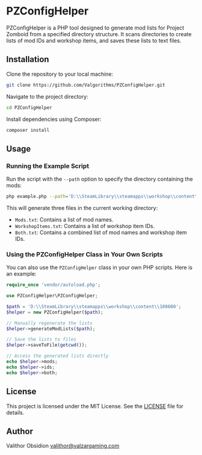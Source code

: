 # PZConfigHelper

PZConfigHelper is a PHP tool designed to generate mod lists for Project Zomboid from a specified directory structure. It scans directories to create lists of mod IDs and workshop items, and saves these lists to text files.

## Installation

Clone the repository to your local machine:

```sh
git clone https://github.com/Valgorithms/PZConfigHelper.git
```

Navigate to the project directory:

```sh
cd PZConfigHelper
```

Install dependencies using Composer:

```sh
composer install
```

## Usage

### Running the Example Script

Run the script with the `--path` option to specify the directory containing the mods:

```sh
php example.php --path='D:\\SteamLibrary\\steamapps\\workshop\\content\\108600'
```

This will generate three files in the current working directory:
- `Mods.txt`: Contains a list of mod names.
- `WorkshopItems.txt`: Contains a list of workshop item IDs.
- `Both.txt`: Contains a combined list of mod names and workshop item IDs.

### Using the PZConfigHelper Class in Your Own Scripts

You can also use the `PZConfigHelper` class in your own PHP scripts. Here is an example:

```php
require_once 'vendor/autoload.php';

use PZConfigHelper\PZConfigHelper;

$path = 'D:\\SteamLibrary\\steamapps\\workshop\\content\\108600';
$helper = new PZConfigHelper($path);

// Manually regenerate the lists
$helper->generateModLists($path);

// Save the lists to files
$helper->saveToFile(getcwd());

// Access the generated lists directly
echo $helper->mods;
echo $helper->ids;
echo $helper->both;
```

## License

This project is licensed under the MIT License. See the [LICENSE](LICENSE) file for details.

## Author

Valithor Obsidion <valithor@valzargaming.com>